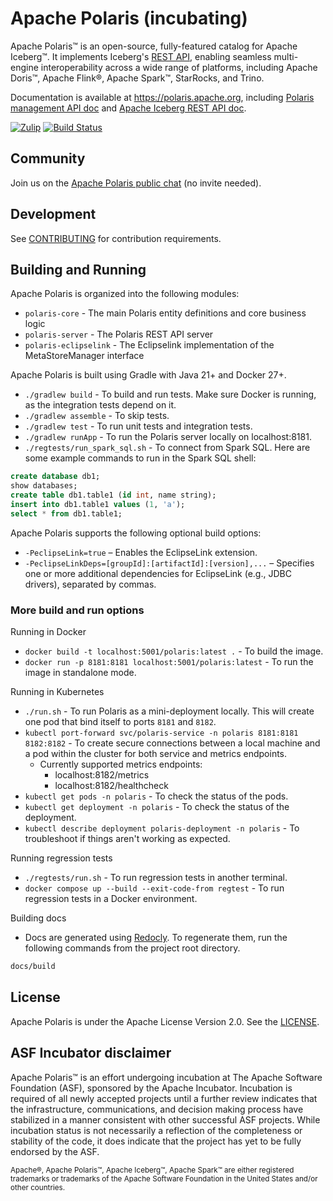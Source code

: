 <!--
  Licensed to the Apache Software Foundation (ASF) under one
  or more contributor license agreements.  See the NOTICE file
  distributed with this work for additional information
  regarding copyright ownership.  The ASF licenses this file
  to you under the Apache License, Version 2.0 (the
  "License"); you may not use this file except in compliance
  with the License.  You may obtain a copy of the License at
 
   http://www.apache.org/licenses/LICENSE-2.0
 
  Unless required by applicable law or agreed to in writing,
  software distributed under the License is distributed on an
  "AS IS" BASIS, WITHOUT WARRANTIES OR CONDITIONS OF ANY
  KIND, either express or implied.  See the License for the
  specific language governing permissions and limitations
  under the License.
-->

# Apache Polaris (incubating)

Apache Polaris&trade; is an open-source, fully-featured catalog for Apache Iceberg&trade;. It implements Iceberg's 
[REST API](https://github.com/apache/iceberg/blob/main/open-api/rest-catalog-open-api.yaml),
enabling seamless multi-engine interoperability across a wide range of platforms, including Apache Doris™, Apache Flink®,
Apache Spark™, StarRocks, and Trino.

Documentation is available at https://polaris.apache.org, including
[Polaris management API doc](https://polaris.apache.org/index.html#tag/polaris-management-service_other)
and [Apache Iceberg REST API doc](https://polaris.apache.org/index.html#tag/Configuration-API).

[![Zulip](https://img.shields.io/badge/Zulip-Chat-blue?color=3d4db3&logo=zulip&style=for-the-badge&logoColor=white)](https://polaris-catalog.zulipchat.com/)
[![Build Status](https://img.shields.io/github/actions/workflow/status/apache/polaris/gradle.yml?branch=main&label=Main%20CI&logo=Github&style=for-the-badge)](https://github.com/apache/polaris/actions/workflows/gradle.yml?query=branch%3Amain)

## Community

Join us on the [Apache Polaris public chat](https://polaris-catalog.zulipchat.com/) (no invite needed).

## Development

See [CONTRIBUTING](CONTRIBUTING.md) for contribution requirements.

## Building and Running 

Apache Polaris is organized into the following modules:
- `polaris-core` - The main Polaris entity definitions and core business logic
- `polaris-server` - The Polaris REST API server
- `polaris-eclipselink` - The Eclipselink implementation of the MetaStoreManager interface
 
Apache Polaris is built using Gradle with Java 21+ and Docker 27+.
- `./gradlew build` - To build and run tests. Make sure Docker is running, as the integration tests depend on it.
- `./gradlew assemble` - To skip tests.
- `./gradlew test` - To run unit tests and integration tests.
- `./gradlew runApp` - To run the Polaris server locally on localhost:8181. 
- `./regtests/run_spark_sql.sh` - To connect from Spark SQL. Here are some example commands to run in the Spark SQL shell:
```sql
create database db1;
show databases;
create table db1.table1 (id int, name string);
insert into db1.table1 values (1, 'a');
select * from db1.table1;
```

Apache Polaris supports the following optional build options:
- `-PeclipseLink=true` – Enables the EclipseLink extension.
- `-PeclipseLinkDeps=[groupId]:[artifactId]:[version],...` – Specifies one or more additional dependencies for EclipseLink (e.g., JDBC drivers), separated by commas.

### More build and run options
Running in Docker
- `docker build -t localhost:5001/polaris:latest .` - To build the image.
- `docker run -p 8181:8181 localhost:5001/polaris:latest` - To run the image in standalone mode.

Running in Kubernetes
- `./run.sh` - To run Polaris as a mini-deployment locally. This will create one pod that bind itself to ports `8181` and `8182`.
- `kubectl port-forward svc/polaris-service -n polaris 8181:8181 8182:8182` - To create secure connections between a local machine and a pod within the cluster for both service and metrics endpoints.
  - Currently supported metrics endpoints:
    - localhost:8182/metrics
    - localhost:8182/healthcheck
- `kubectl get pods -n polaris` - To check the status of the pods.
- `kubectl get deployment -n polaris` - To check the status of the deployment.
- `kubectl describe deployment polaris-deployment -n polaris` - To troubleshoot if things aren't working as expected.

Running regression tests
- `./regtests/run.sh` - To run regression tests in another terminal.
- `docker compose up --build --exit-code-from regtest` - To run regression tests in a Docker environment.

Building docs
- Docs are generated using [Redocly](https://redocly.com/docs/cli/installation). To regenerate them, run the following
commands from the project root directory.
```bash
docs/build
```

## License

Apache Polaris is under the Apache License Version 2.0. See the [LICENSE](LICENSE).

## ASF Incubator disclaimer

Apache Polaris&trade; is an effort undergoing incubation at The Apache Software Foundation (ASF), sponsored by the Apache Incubator. Incubation is required of all newly accepted projects until a further review indicates that the infrastructure, communications, and decision making process have stabilized in a manner consistent with other successful ASF projects. While incubation status is not necessarily a reflection of the completeness or stability of the code, it does indicate that the project has yet to be fully endorsed by the ASF.
 
<sub>Apache&reg;, Apache Polaris&trade;, Apache Iceberg&trade;, Apache Spark&trade; are either registered trademarks or trademarks of the Apache Software Foundation in the United States and/or other countries.</sub>
